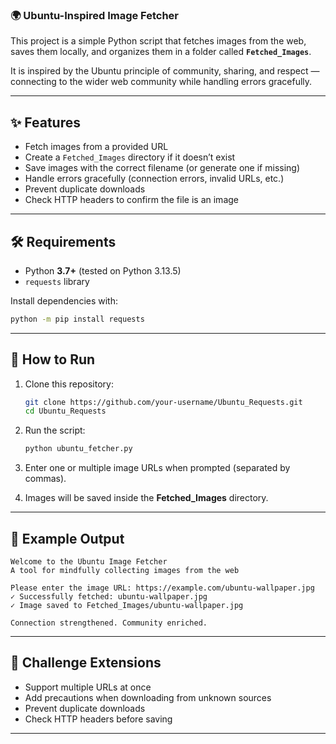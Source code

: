 ### 🌍 Ubuntu-Inspired Image Fetcher

This project is a simple Python script that fetches images from the web, saves them locally, and organizes them in a folder called **`Fetched_Images`**.

It is inspired by the Ubuntu principle of community, sharing, and respect — connecting to the wider web community while handling errors gracefully.

---

## ✨ Features

* Fetch images from a provided URL
* Create a `Fetched_Images` directory if it doesn’t exist
* Save images with the correct filename (or generate one if missing)
* Handle errors gracefully (connection errors, invalid URLs, etc.)
* Prevent duplicate downloads
* Check HTTP headers to confirm the file is an image

---

## 🛠️ Requirements

* Python **3.7+** (tested on Python 3.13.5)
* `requests` library

Install dependencies with:

```bash
python -m pip install requests
```

---

## 🚀 How to Run

1. Clone this repository:

   ```bash
   git clone https://github.com/your-username/Ubuntu_Requests.git
   cd Ubuntu_Requests
   ```

2. Run the script:

   ```bash
   python ubuntu_fetcher.py
   ```

3. Enter one or multiple image URLs when prompted (separated by commas).

4. Images will be saved inside the **Fetched\_Images** directory.

---

## 📖 Example Output

```
Welcome to the Ubuntu Image Fetcher
A tool for mindfully collecting images from the web

Please enter the image URL: https://example.com/ubuntu-wallpaper.jpg
✓ Successfully fetched: ubuntu-wallpaper.jpg
✓ Image saved to Fetched_Images/ubuntu-wallpaper.jpg

Connection strengthened. Community enriched.
```

---

## 🧠 Challenge Extensions

* Support multiple URLs at once 
* Add precautions when downloading from unknown sources 
* Prevent duplicate downloads 
* Check HTTP headers before saving

---
